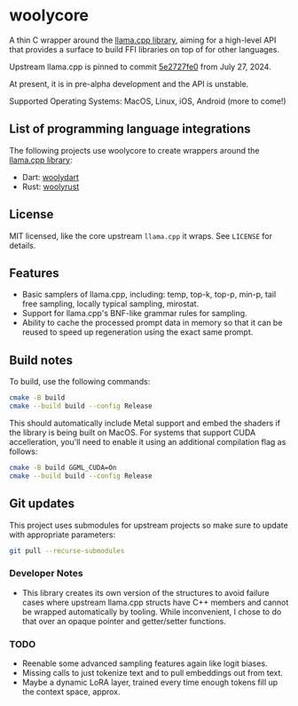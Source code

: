 # woolycore

A thin C wrapper around the [llama.cpp library](https://github.com/ggerganov/llama.cpp), aiming for a high-level
API that provides a surface to build FFI libraries on top of for other languages.

Upstream llama.cpp is pinned to commit 
[5e2727fe0](https://github.com/ggerganov/llama.cpp/commit/5e2727fe0321c38d1664d26173c654fa1801dc5f)
from July 27, 2024.

At present, it is in pre-alpha development and the API is unstable. 

Supported Operating Systems: MacOS, Linux, iOS, Android (more to come!)

## List of programming language integrations

The following projects use woolycore to create wrappers around the
[llama.cpp library](https://github.com/ggerganov/llama.cpp):

* Dart: [woolydart](https://github.com/tbogdala/woolydart)
* Rust: [woolyrust](https://github.com/tbogdala/woolyrust)


## License

MIT licensed, like the core upstream `llama.cpp` it wraps. See `LICENSE` for details.


## Features

* Basic samplers of llama.cpp, including: temp, top-k, top-p, min-p, tail free sampling, locally typical sampling, mirostat.
* Support for llama.cpp's BNF-like grammar rules for sampling.
* Ability to cache the processed prompt data in memory so that it can be reused to speed up regeneration using the exact same prompt.


## Build notes

To build, use the following commands:

```bash
cmake -B build
cmake --build build --config Release
```

This should automatically include Metal support and embed the shaders if the library is being built on MacOS.
For systems that support CUDA accelleration, you'll need to enable it using an additional compilation flag
as follows:

```bash
cmake -B build GGML_CUDA=On
cmake --build build --config Release
```
    

## Git updates

This project uses submodules for upstream projects so make sure to update with appropriate parameters:

```bash
git pull --recurse-submodules
```

### Developer Notes

*   This library creates its own version of the structures to avoid failure cases where upstream
    llama.cpp structs have C++ members and cannot be wrapped automatically by tooling. While 
    inconvenient, I chose to do that over an opaque pointer and getter/setter functions.


### TODO

* Reenable some advanced sampling features again like logit biases.
* Missing calls to just tokenize text and to pull embeddings out from text.
* Maybe a dynamic LoRA layer, trained every time enough tokens fill up the context space, approx.
